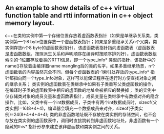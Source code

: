 ## An example to show details of c++ virtual function table and rtti information in c++ object memory layout.

c++在类的实例中第一个存储位置存放着虚函数表指针（如果是单继承关系类，类实例第一个8 byte位置存放一个虚函数表指针；如果是多重继承关系n个父类，类实例存放n个8 byte的虚函数表指针），该虚函数表指针指向虚函数表（虚函数表是虚函数数组，按照派生关系和声明顺序在编译时按顺序排列好），虚函数表数组索引的-1位置存放着类的RTTI信息，即一个type_info* 类型的指针，该指针中的name()存放着由编译器name mangling后的类的名字，如果多重继承场景，n个虚函数表的内容虽然完全不同，但每个虚函数表的-1索引处存放的type_info* 指针都指向同一个type_info对象，这样可以能保证程序在运行时方便查找对象之间的继承关系；
类实例的虚函数表在类继承中如果有子类重写父类虚函数的操作，在编译时子类的虚函数表中相应的虚函数的地址会被相应的替换掉；
类的实例中仅存储类对象的成员变量和虚函数表指针，成员变量在类继承中有数据对齐的隐含操作，比如，父类中有一个int数据成员，子类中有两个int数据成员时，sizeof(父类实例)=16(8+4+4)，编译器会填充一个数据成员来对齐，sizeof(子类实例)=24(8+4+4+4+4);
类的非虚函数地址既不存放在类实例的存储空间，也不会存放在类实例的虚函数表中，调用时直接跳转到非虚函数地址处，非虚函数有一个隐藏的this* 指针形参来建立该非虚函数和类实例之间的关系。
